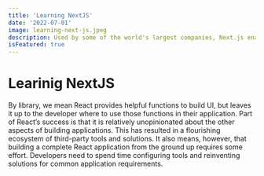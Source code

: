 ```yaml
---
title: 'Learning NextJS'
date: '2022-07-01'
image: learning-next-js.jpeg
description: Used by some of the world's largest companies, Next.js enables you to create full-stack web applications by extending the latest React features, and integrating powerful Rust-based JavaScript tooling for the fastest builds.
isFeatured: true
---
```


# Learinig NextJS

By library, we mean React provides helpful functions to build UI, but leaves it up to the developer where to use those functions in their application.
Part of React’s success is that it is relatively unopinionated about the other aspects of building applications. This has resulted in a flourishing ecosystem of third-party tools and solutions. It also means, however, that building a complete React application from the ground up requires some effort. Developers need to spend time configuring tools and reinventing solutions for common application requirements.